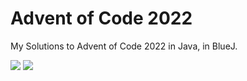 # Advent of Code 2022

My Solutions to Advent of Code 2022 in Java, in BlueJ. 

![](https://img.shields.io/badge/days%20completed-11-red) ![](https://img.shields.io/badge/stars%20⭐-22-yellow)
